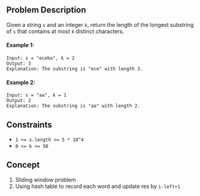 ## Problem Description

Given a string `s` and an integer `k`, return the length of the longest substring of `s` that contains at most `k` distinct characters.

#### Example 1:
```plaintext
Input: s = "eceba", k = 2
Output: 3
Explanation: The substring is "ece" with length 3.
```

#### Example 2:
```plaintext
Input: s = "aa", k = 1
Output: 2
Explanation: The substring is "aa" with length 2.
```

## Constraints

- `1 <= s.length <= 5 * 10^4`
- `0 <= k <= 50`

## Concept
1. Sliding window problem
2. Using hash table to record each word and update res by `i-left+1`
